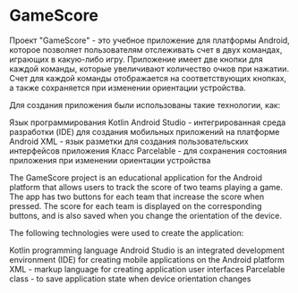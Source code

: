 # GameScore

Проект "GameScore" - это учебное приложение для платформы Android, которое позволяет пользователям отслеживать счет в двух командах, играющих в какую-либо игру. Приложение имеет две кнопки для каждой команды, которые увеличивают количество очков при нажатии. Счет для каждой команды отображается на соответствующих кнопках, а также сохраняется при изменении ориентации устройства.

Для создания приложения были использованы такие технологии, как:

Язык программирования Kotlin
Android Studio - интегрированная среда разработки (IDE) для создания мобильных приложений на платформе Android
XML - язык разметки для создания пользовательских интерфейсов приложения
Класс Parcelable - для сохранения состояния приложения при изменении ориентации устройства

The GameScore project is an educational application for the Android platform that allows users to track the score of two teams playing a game. The app has two buttons for each team that increase the score when pressed. The score for each team is displayed on the corresponding buttons, and is also saved when you change the orientation of the device.

The following technologies were used to create the application:

Kotlin programming language
Android Studio is an integrated development environment (IDE) for creating mobile applications on the Android platform
XML - markup language for creating application user interfaces
Parcelable class - to save application state when device orientation changes
